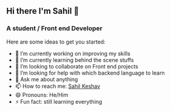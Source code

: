 ## Hi there I'm Sahil 👋

### A student / Front end Developer 

Here are some ideas to get you started:

- 🔭 I’m currently working on improving my skills
- 🌱 I’m currently learning behind the scene stuffs
- 👯 I’m looking to collaborate on Front end projects
- 🤔 I’m looking for help with which backend language to learn
- 💬 Ask me about anything
- 📫 How to reach me: [Sahil Keshav]("https://www.facebook.com/profile.php?id=100057408580388")
- 😄 Pronouns: He/Him
- ⚡ Fun fact: still learning everything

